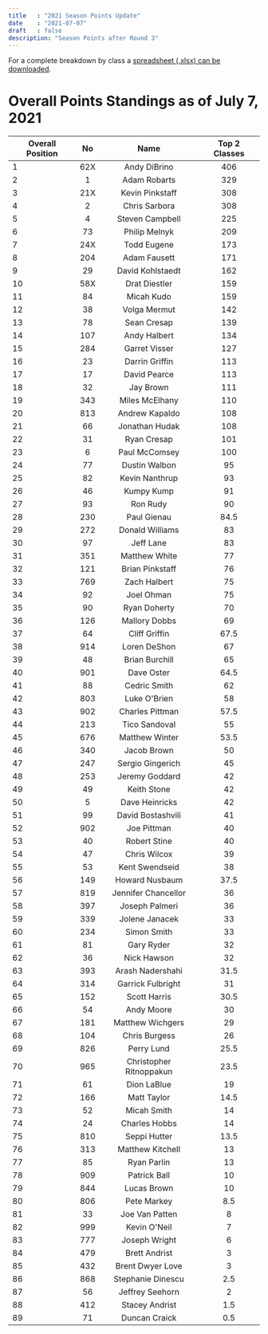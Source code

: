 ```yaml
---
title   : "2021 Season Points Update"
date    : "2021-07-07"
draft   : false
description: "Season Points after Round 3"
---
```



For a complete breakdown by class a [spreadsheet (.xlsx) can be downloaded](/downloads/2021/WMRRA-2021-Points-as-of-070721.xlsx).

# Overall Points Standings as of July 7, 2021
| Overall Position   |  No |           Name          | Top 2 Classes |
|--------------------|:---:|:-----------------------:|:-------------:|
| 1                  | 62X | Andy DiBrino            |           406 |
| 2                  |  1  | Adam Robarts            |           329 |
| 3                  | 21X | Kevin Pinkstaff         |           308 |
| 4                  |  2  | Chris Sarbora           |           308 |
| 5                  |  4  | Steven Campbell         |           225 |
| 6                  |  73 | Philip Melnyk           |           209 |
| 7                  | 24X | Todd Eugene             |           173 |
| 8                  | 204 | Adam Fausett            |           171 |
| 9                  |  29 | David Kohlstaedt        |           162 |
| 10                 | 58X | Drat Diestler           |           159 |
| 11                 |  84 | Micah Kudo              |           159 |
| 12                 |  38 | Volga Mermut            |           142 |
| 13                 |  78 | Sean Cresap             |           139 |
| 14                 | 107 | Andy Halbert            |           134 |
| 15                 | 284 | Garret Visser           |           127 |
| 16                 |  23 | Darrin Griffin          |           113 |
| 17                 |  17 | David Pearce            |           113 |
| 18                 |  32 | Jay Brown               |           111 |
| 19                 | 343 | Miles McElhany          |           110 |
| 20                 | 813 | Andrew Kapaldo          |           108 |
| 21                 |  66 | Jonathan Hudak          |           108 |
| 22                 |  31 | Ryan Cresap             |           101 |
| 23                 |  6  | Paul McComsey           |           100 |
| 24                 |  77 | Dustin Walbon           |            95 |
| 25                 |  82 | Kevin Nanthrup          |            93 |
| 26                 |  46 | Kumpy Kump              |            91 |
| 27                 |  93 | Ron Rudy                |            90 |
| 28                 | 230 | Paul Gienau             |          84.5 |
| 29                 | 272 | Donald Williams         |            83 |
| 30                 |  97 | Jeff Lane               |            83 |
| 31                 | 351 | Matthew White           |            77 |
| 32                 | 121 | Brian Pinkstaff         |            76 |
| 33                 | 769 | Zach Halbert            |            75 |
| 34                 |  92 | Joel Ohman              |            75 |
| 35                 |  90 | Ryan Doherty            |            70 |
| 36                 | 126 | Mallory Dobbs           |            69 |
| 37                 |  64 | Cliff Griffin           |          67.5 |
| 38                 | 914 | Loren DeShon            |            67 |
| 39                 |  48 | Brian Burchill          |            65 |
| 40                 | 901 | Dave Oster              |          64.5 |
| 41                 |  88 | Cedric Smith            |            62 |
| 42                 | 803 | Luke O'Brien            |            58 |
| 43                 | 902 | Charles Pittman         |          57.5 |
| 44                 | 213 | Tico Sandoval           |            55 |
| 45                 | 676 | Matthew Winter          |          53.5 |
| 46                 | 340 | Jacob Brown             |            50 |
| 47                 | 247 | Sergio Gingerich        |            45 |
| 48                 | 253 | Jeremy Goddard          |            42 |
| 49                 |  49 | Keith Stone             |            42 |
| 50                 |  5  | Dave Heinricks          |            42 |
| 51                 |  99 | David Bostashvili       |            41 |
| 52                 | 902 | Joe Pittman             |            40 |
| 53                 |  40 | Robert Stine            |            40 |
| 54                 |  47 | Chris Wilcox            |            39 |
| 55                 |  53 | Kent Swendseid          |            38 |
| 56                 | 149 | Howard Nusbaum          |          37.5 |
| 57                 | 819 | Jennifer Chancellor     |            36 |
| 58                 | 397 | Joseph Palmeri          |            36 |
| 59                 | 339 | Jolene Janacek          |            33 |
| 60                 | 234 | Simon Smith             |            33 |
| 61                 |  81 | Gary Ryder              |            32 |
| 62                 |  36 | Nick Hawson             |            32 |
| 63                 | 393 | Arash Nadershahi        |          31.5 |
| 64                 | 314 | Garrick Fulbright       |            31 |
| 65                 | 152 | Scott Harris            |          30.5 |
| 66                 |  54 | Andy Moore              |            30 |
| 67                 | 181 | Matthew Wichgers        |            29 |
| 68                 | 104 | Chris Burgess           |            26 |
| 69                 | 826 | Perry Lund              |          25.5 |
| 70                 | 965 | Christopher Ritnoppakun |          23.5 |
| 71                 |  61 | Dion LaBlue             |            19 |
| 72                 | 166 | Matt Taylor             |          14.5 |
| 73                 |  52 | Micah Smith             |            14 |
| 74                 |  24 | Charles Hobbs           |            14 |
| 75                 | 810 | Seppi Hutter            |          13.5 |
| 76                 | 313 | Matthew Kitchell        |            13 |
| 77                 |  85 | Ryan Parlin             |            13 |
| 78                 | 909 | Patrick Ball            |            10 |
| 79                 | 844 | Lucas Brown             |            10 |
| 80                 | 806 | Pete Markey             |           8.5 |
| 81                 |  33 | Joe Van Patten          |             8 |
| 82                 | 999 | Kevin O'Neil            |             7 |
| 83                 | 777 | Joseph Wright           |             6 |
| 84                 | 479 | Brett Andrist           |             3 |
| 85                 | 432 | Brent Dwyer Love        |             3 |
| 86                 | 868 | Stephanie Dinescu       |           2.5 |
| 87                 |  56 | Jeffrey Seehorn         |             2 |
| 88                 | 412 | Stacey Andrist          |           1.5 |
| 89                 |  71 | Duncan Craick           |           0.5 |
